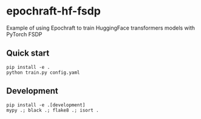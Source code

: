 # epochraft-hf-fsdp
Example of using Epochraft to train HuggingFace transformers models with PyTorch FSDP 


## Quick start

```
pip install -e .
python train.py config.yaml
```


## Development

```
pip install -e .[development]
mypy .; black .; flake8 .; isort .
```
